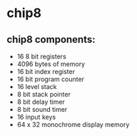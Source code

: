 # chip8

## chip8 components:
- 16 8 bit registers
- 4096 bytes of memory
- 16 bit index register
- 16 bit program counter
- 16 level stack
- 8 bit stack pointer
- 8 bit delay timer
- 8 bit sound timer
- 16 input keys
- 64 x 32 monochrome display memory

